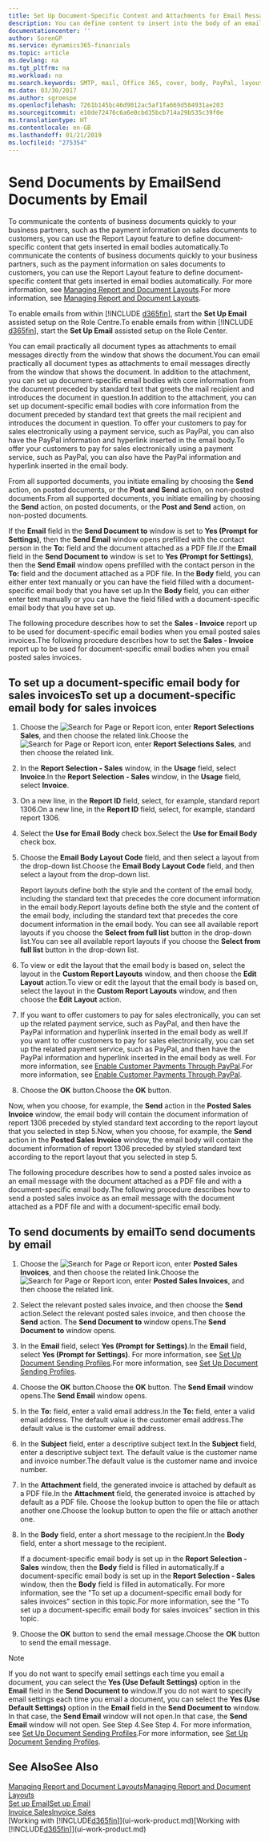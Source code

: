 ```yaml
---
title: Set Up Document-Specific Content and Attachments for Email Messages | Microsoft Docs
description: You can define content to insert into the body of an email message, for example, a PayPal link. You can also attach documents to email messages.
documentationcenter: ''
author: SorenGP
ms.service: dynamics365-financials
ms.topic: article
ms.devlang: na
ms.tgt_pltfrm: na
ms.workload: na
ms.search.keywords: SMTP, mail, Office 365, cover, body, PayPal, layout
ms.date: 03/30/2017
ms.author: sgroespe
ms.openlocfilehash: 7261b145bc46d9012ac5af1fa669d584931ae203
ms.sourcegitcommit: e10de72476c6a6e0cbd35bcb714a29b535c39f0e
ms.translationtype: HT
ms.contentlocale: en-GB
ms.lasthandoff: 01/21/2019
ms.locfileid: "275354"
---
```

# <a name="send-documents-by-email"></a><span data-ttu-id="e3f0d-104">Send Documents by Email</span><span class="sxs-lookup"><span data-stu-id="e3f0d-104">Send Documents by Email</span></span>
<span data-ttu-id="e3f0d-105">To communicate the contents of business documents quickly to your business partners, such as the payment information on sales documents to customers, you can use the Report Layout feature to define document-specific content that gets inserted in email bodies automatically.</span><span class="sxs-lookup"><span data-stu-id="e3f0d-105">To communicate the contents of business documents quickly to your business partners, such as the payment information on sales documents to customers, you can use the Report Layout feature to define document-specific content that gets inserted in email bodies automatically.</span></span> <span data-ttu-id="e3f0d-106">For more information, see [Managing Report and Document Layouts](ui-manage-report-layouts.md).</span><span class="sxs-lookup"><span data-stu-id="e3f0d-106">For more information, see [Managing Report and Document Layouts](ui-manage-report-layouts.md).</span></span>

<span data-ttu-id="e3f0d-107">To enable emails from within [!INCLUDE [d365fin](includes/d365fin_md.md)], start the **Set Up Email** assisted setup on the Role Centre.</span><span class="sxs-lookup"><span data-stu-id="e3f0d-107">To enable emails from within [!INCLUDE [d365fin](includes/d365fin_md.md)], start the **Set Up Email** assisted setup on the Role Center.</span></span>

<span data-ttu-id="e3f0d-108">You can email practically all document types as attachments to email messages directly from the window that shows the document.</span><span class="sxs-lookup"><span data-stu-id="e3f0d-108">You can email practically all document types as attachments to email messages directly from the window that shows the document.</span></span> <span data-ttu-id="e3f0d-109">In addition to the attachment, you can set up document-specific email bodies with core information from the document preceded by standard text that greets the mail recipient and introduces the document in question.</span><span class="sxs-lookup"><span data-stu-id="e3f0d-109">In addition to the attachment, you can set up document-specific email bodies with core information from the document preceded by standard text that greets the mail recipient and introduces the document in question.</span></span> <span data-ttu-id="e3f0d-110">To offer your customers to pay for sales electronically using a payment service, such as PayPal, you can also have the PayPal information and hyperlink inserted in the email body.</span><span class="sxs-lookup"><span data-stu-id="e3f0d-110">To offer your customers to pay for sales electronically using a payment service, such as PayPal, you can also have the PayPal information and hyperlink inserted in the email body.</span></span>

<span data-ttu-id="e3f0d-111">From all supported documents, you initiate emailing by choosing the **Send** action, on posted documents, or the **Post and Send** action, on non-posted documents.</span><span class="sxs-lookup"><span data-stu-id="e3f0d-111">From all supported documents, you initiate emailing by choosing the **Send** action, on posted documents, or the **Post and Send** action, on non-posted documents.</span></span>

<span data-ttu-id="e3f0d-112">If the **Email** field in the **Send Document to** window is set to **Yes (Prompt for Settings)**, then the **Send Email** window opens prefilled with the contact person in the **To:** field and the document attached as a PDF file.</span><span class="sxs-lookup"><span data-stu-id="e3f0d-112">If the **Email** field in the **Send Document to** window is set to **Yes (Prompt for Settings)**, then the **Send Email** window opens prefilled with the contact person in the **To:** field and the document attached as a PDF file.</span></span> <span data-ttu-id="e3f0d-113">In the **Body** field, you can either enter text manually or you can have the field filled with a document-specific email body that you have set up.</span><span class="sxs-lookup"><span data-stu-id="e3f0d-113">In the **Body** field, you can either enter text manually or you can have the field filled with a document-specific email body that you have set up.</span></span>

<span data-ttu-id="e3f0d-114">The following procedure describes how to set the **Sales - Invoice** report up to be used for document-specific email bodies when you email posted sales invoices.</span><span class="sxs-lookup"><span data-stu-id="e3f0d-114">The following procedure describes how to set the **Sales - Invoice** report up to be used for document-specific email bodies when you email posted sales invoices.</span></span>

## <a name="to-set-up-a-document-specific-email-body-for-sales-invoices"></a><span data-ttu-id="e3f0d-115">To set up a document-specific email body for sales invoices</span><span class="sxs-lookup"><span data-stu-id="e3f0d-115">To set up a document-specific email body for sales invoices</span></span>
1. <span data-ttu-id="e3f0d-116">Choose the ![Search for Page or Report](media/ui-search/search_small.png "Search for Page or Report icon") icon, enter **Report Selections Sales**, and then choose the related link.</span><span class="sxs-lookup"><span data-stu-id="e3f0d-116">Choose the ![Search for Page or Report](media/ui-search/search_small.png "Search for Page or Report icon") icon, enter **Report Selections Sales**, and then choose the related link.</span></span>
2. <span data-ttu-id="e3f0d-117">In the **Report Selection - Sales** window, in the **Usage** field, select **Invoice**.</span><span class="sxs-lookup"><span data-stu-id="e3f0d-117">In the **Report Selection - Sales** window, in the **Usage** field, select **Invoice**.</span></span>
3. <span data-ttu-id="e3f0d-118">On a new line, in the **Report ID** field, select, for example, standard report 1306.</span><span class="sxs-lookup"><span data-stu-id="e3f0d-118">On a new line, in the **Report ID** field, select, for example, standard report 1306.</span></span>
4. <span data-ttu-id="e3f0d-119">Select the **Use for Email Body** check box.</span><span class="sxs-lookup"><span data-stu-id="e3f0d-119">Select the **Use for Email Body** check box.</span></span>
5. <span data-ttu-id="e3f0d-120">Choose the **Email Body Layout Code** field, and then select a layout from the drop-down list.</span><span class="sxs-lookup"><span data-stu-id="e3f0d-120">Choose the **Email Body Layout Code** field, and then select a layout from the drop-down list.</span></span>

    <span data-ttu-id="e3f0d-121">Report layouts define both the style and the content of the email body, including the standard text that precedes the core document information in the email body.</span><span class="sxs-lookup"><span data-stu-id="e3f0d-121">Report layouts define both the style and the content of the email body, including the standard text that precedes the core document information in the email body.</span></span> <span data-ttu-id="e3f0d-122">You can see all available report layouts if you choose the **Select from full list** button in the drop-down list.</span><span class="sxs-lookup"><span data-stu-id="e3f0d-122">You can see all available report layouts if you choose the **Select from full list** button in the drop-down list.</span></span>
6. <span data-ttu-id="e3f0d-123">To view or edit the layout that the email body is based on, select the layout in the **Custom Report Layouts** window, and then choose the **Edit Layout** action.</span><span class="sxs-lookup"><span data-stu-id="e3f0d-123">To view or edit the layout that the email body is based on, select the layout in the **Custom Report Layouts** window, and then choose the **Edit Layout** action.</span></span>
7. <span data-ttu-id="e3f0d-124">If you want to offer customers to pay for sales electronically, you can set up the related payment service, such as PayPal, and then have the PayPal information and hyperlink inserted in the email body as well.</span><span class="sxs-lookup"><span data-stu-id="e3f0d-124">If you want to offer customers to pay for sales electronically, you can set up the related payment service, such as PayPal, and then have the PayPal information and hyperlink inserted in the email body as well.</span></span> <span data-ttu-id="e3f0d-125">For more information, see [Enable Customer Payments Through PayPal](sales-how-enable-payment-service-extensions.md).</span><span class="sxs-lookup"><span data-stu-id="e3f0d-125">For more information, see [Enable Customer Payments Through PayPal](sales-how-enable-payment-service-extensions.md).</span></span>
8. <span data-ttu-id="e3f0d-126">Choose the **OK** button.</span><span class="sxs-lookup"><span data-stu-id="e3f0d-126">Choose the **OK** button.</span></span>

<span data-ttu-id="e3f0d-127">Now, when you choose, for example, the **Send** action in the **Posted Sales Invoice** window, the email body will contain the document information of report 1306 preceded by styled standard text according to the report layout that you selected in step 5.</span><span class="sxs-lookup"><span data-stu-id="e3f0d-127">Now, when you choose, for example, the **Send** action in the **Posted Sales Invoice** window, the email body will contain the document information of report 1306 preceded by styled standard text according to the report layout that you selected in step 5.</span></span>

<span data-ttu-id="e3f0d-128">The following procedure describes how to send a posted sales invoice as an email message with the document attached as a PDF file and with a document-specific email body.</span><span class="sxs-lookup"><span data-stu-id="e3f0d-128">The following procedure describes how to send a posted sales invoice as an email message with the document attached as a PDF file and with a document-specific email body.</span></span>

## <a name="to-send-documents-by-email"></a><span data-ttu-id="e3f0d-129">To send documents by email</span><span class="sxs-lookup"><span data-stu-id="e3f0d-129">To send documents by email</span></span>
1. <span data-ttu-id="e3f0d-130">Choose the ![Search for Page or Report](media/ui-search/search_small.png "Search for Page or Report icon") icon, enter **Posted Sales Invoices**, and then choose the related link.</span><span class="sxs-lookup"><span data-stu-id="e3f0d-130">Choose the ![Search for Page or Report](media/ui-search/search_small.png "Search for Page or Report icon") icon, enter **Posted Sales Invoices**, and then choose the related link.</span></span>
2. <span data-ttu-id="e3f0d-131">Select the relevant posted sales invoice, and then choose the **Send** action.</span><span class="sxs-lookup"><span data-stu-id="e3f0d-131">Select the relevant posted sales invoice, and then choose the **Send** action.</span></span> <span data-ttu-id="e3f0d-132">The **Send Document to** window opens.</span><span class="sxs-lookup"><span data-stu-id="e3f0d-132">The **Send Document to** window opens.</span></span>
3. <span data-ttu-id="e3f0d-133">In the **Email** field, select **Yes (Prompt for Settings)**.</span><span class="sxs-lookup"><span data-stu-id="e3f0d-133">In the **Email** field, select **Yes (Prompt for Settings)**.</span></span> <span data-ttu-id="e3f0d-134">For more information, see [Set Up Document Sending Profiles](sales-how-setup-document-send-profiles.md).</span><span class="sxs-lookup"><span data-stu-id="e3f0d-134">For more information, see [Set Up Document Sending Profiles](sales-how-setup-document-send-profiles.md).</span></span>
4. <span data-ttu-id="e3f0d-135">Choose the **OK** button.</span><span class="sxs-lookup"><span data-stu-id="e3f0d-135">Choose the **OK** button.</span></span> <span data-ttu-id="e3f0d-136">The **Send Email** window opens.</span><span class="sxs-lookup"><span data-stu-id="e3f0d-136">The **Send Email** window opens.</span></span>
5. <span data-ttu-id="e3f0d-137">In the **To:** field, enter a valid email address.</span><span class="sxs-lookup"><span data-stu-id="e3f0d-137">In the **To:** field, enter a valid email address.</span></span> <span data-ttu-id="e3f0d-138">The default value is the customer email address.</span><span class="sxs-lookup"><span data-stu-id="e3f0d-138">The default value is the customer email address.</span></span>
6. <span data-ttu-id="e3f0d-139">In the **Subject** field, enter a descriptive subject text.</span><span class="sxs-lookup"><span data-stu-id="e3f0d-139">In the **Subject** field, enter a descriptive subject text.</span></span> <span data-ttu-id="e3f0d-140">The default value is the customer name and invoice number.</span><span class="sxs-lookup"><span data-stu-id="e3f0d-140">The default value is the customer name and invoice number.</span></span>
7. <span data-ttu-id="e3f0d-141">In the **Attachment** field, the generated invoice is attached by default as a PDF file.</span><span class="sxs-lookup"><span data-stu-id="e3f0d-141">In the **Attachment** field, the generated invoice is attached by default as a PDF file.</span></span> <span data-ttu-id="e3f0d-142">Choose the lookup button to open the file or attach another one.</span><span class="sxs-lookup"><span data-stu-id="e3f0d-142">Choose the lookup button to open the file or attach another one.</span></span>
8. <span data-ttu-id="e3f0d-143">In the **Body** field, enter a short message to the recipient.</span><span class="sxs-lookup"><span data-stu-id="e3f0d-143">In the **Body** field, enter a short message to the recipient.</span></span>

    <span data-ttu-id="e3f0d-144">If a document-specific email body is set up in the **Report Selection - Sales** window, then the **Body** field is filled in automatically.</span><span class="sxs-lookup"><span data-stu-id="e3f0d-144">If a document-specific email body is set up in the **Report Selection - Sales** window, then the **Body** field is filled in automatically.</span></span> <span data-ttu-id="e3f0d-145">For more information, see the "To set up a document-specific email body for sales invoices" section in this topic.</span><span class="sxs-lookup"><span data-stu-id="e3f0d-145">For more information, see the "To set up a document-specific email body for sales invoices" section in this topic.</span></span>
9. <span data-ttu-id="e3f0d-146">Choose the **OK** button to send the email message.</span><span class="sxs-lookup"><span data-stu-id="e3f0d-146">Choose the **OK** button to send the email message.</span></span>

> [!NOTE]  
>   <span data-ttu-id="e3f0d-147">If you do not want to specify email settings each time you email a document, you can select the **Yes (Use Default Settings)** option in the **Email** field in the **Send Document to** window.</span><span class="sxs-lookup"><span data-stu-id="e3f0d-147">If you do not want to specify email settings each time you email a document, you can select the **Yes (Use Default Settings)** option in the **Email** field in the **Send Document to** window.</span></span> <span data-ttu-id="e3f0d-148">In that case, the **Send Email** window will not open.</span><span class="sxs-lookup"><span data-stu-id="e3f0d-148">In that case, the **Send Email** window will not open.</span></span> <span data-ttu-id="e3f0d-149">See Step 4.</span><span class="sxs-lookup"><span data-stu-id="e3f0d-149">See Step 4.</span></span> <span data-ttu-id="e3f0d-150">For more information, see [Set Up Document Sending Profiles](sales-how-setup-document-send-profiles.md).</span><span class="sxs-lookup"><span data-stu-id="e3f0d-150">For more information, see [Set Up Document Sending Profiles](sales-how-setup-document-send-profiles.md).</span></span>

## <a name="see-also"></a><span data-ttu-id="e3f0d-151">See Also</span><span class="sxs-lookup"><span data-stu-id="e3f0d-151">See Also</span></span>
[<span data-ttu-id="e3f0d-152">Managing Report and Document Layouts</span><span class="sxs-lookup"><span data-stu-id="e3f0d-152">Managing Report and Document Layouts</span></span>](ui-manage-report-layouts.md)  
[<span data-ttu-id="e3f0d-153">Set up Email</span><span class="sxs-lookup"><span data-stu-id="e3f0d-153">Set up Email</span></span>](madeira-how-setup-email.md)  
[<span data-ttu-id="e3f0d-154">Invoice Sales</span><span class="sxs-lookup"><span data-stu-id="e3f0d-154">Invoice Sales</span></span>](sales-how-invoice-sales.md)  
<span data-ttu-id="e3f0d-155">[Working with [!INCLUDE[d365fin](includes/d365fin_md.md)]](ui-work-product.md)</span><span class="sxs-lookup"><span data-stu-id="e3f0d-155">[Working with [!INCLUDE[d365fin](includes/d365fin_md.md)]](ui-work-product.md)</span></span>
